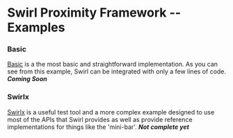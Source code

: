 # Swirl Proximity Framework -- Examples

### Basic
[Basic](./basic) is a the most basic and straightforward implementation.  As you can see from this example, Swirl can be integrated with only a few lines of code.  ***Coming Soon***

### Swirlx 
[Swirlx](./Swirlx) is a useful test tool and a more complex example designed to use most of the APIs that Swirl provides as well as provide reference implementations for things like the 'mini-bar'.
***Not complete yet***
